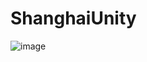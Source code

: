 # ShanghaiUnity
![image](https://lh3.googleusercontent.com/6xeuRhiLujkqOIJrhwcxEJ0FeCJ8tjixAI-fNoe_CSj7vLjj8d80n5Zq52P1MjlvquA8gLGkpffQ3QuzV9WUzYJEdiDhcEE4FhorIarxCWnlJCinGQIYypGJRh4lFyWrWH_GwvCLctqbSxBPuYbAQ4s1022bw9j11SdBX2q4nQ3PdrADY1PjnsuiU8pa-95MSFJLKD29p1nwHBHUMa01ICy1Kd0QHoelUwyiTbpC1zlbqHcbExpZEjQ27xC6CYDvcH6KCwUGAYM0jRhycWtj8lsyHV0fEF1QTdIwm4-U4IrvbSgy6mtXBkoPV-rj_KmIL4RHR_wKFxwkpSOdNB5huouivpaku_ksr-FThgx0cTzVvOwkcL9Bwn9CDhXeX6hvkO9dpqiIrSj-dxMfmmSC7K42Dg4zm2iue57ePAbglVwqIGGhQui0fZfpgH9Zip9rXh_ZQ06G6hEJ6_87JNpq6-axUmtoKPdA7BoVuUVtFmMqMMHfhabnod8YYyogU0nwInqREXiy6OcibmchQXQ_D8bx7u_cn7mirJajlJn0xCQfYYerHiOoAWmj8007q_L_CILX0f-Jc9jJYQU15vccyqv7eepvzQxFLMRbhh3W_WdHQULOjGouROzSjlXotIsMqTG7ZhWp-68y7o4M5UcnGhnCtZJSKGpoRg=w1718-h919-no)
